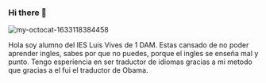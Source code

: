 ### Hi there 👋


![my-octocat-1633118384458](https://user-images.githubusercontent.com/90860972/139239502-9963f36f-4c4d-4490-8a1a-10c4cce05b1f.png)


Hola soy alumno del IES Luis Vives de 1 DAM.
Estas cansado de no poder aprender ingles, sabes por que no puedes, porque el ingles se enseña mal y punto.
Tengo esperiencia en ser traductor de idiomas gracias a mi metodo que gracias a el fui el traductor de Obama. 


<!--
**AlvaroMingoCastillo/AlvaroMingoCastillo** is a ✨ _special_ ✨ repository because its `README.md` (this file) appears on your GitHub profile.

Here are some ideas to get you started:

- 🔭 I’m currently working on ...
- 🌱 I’m currently learning ...
- 👯 I’m looking to collaborate on ...
- 🤔 I’m looking for help with ...
- 💬 Ask me about ...
- 📫 How to reach me: ...
- 😄 Pronouns: ...
- ⚡ Fun fact: ...
-->
